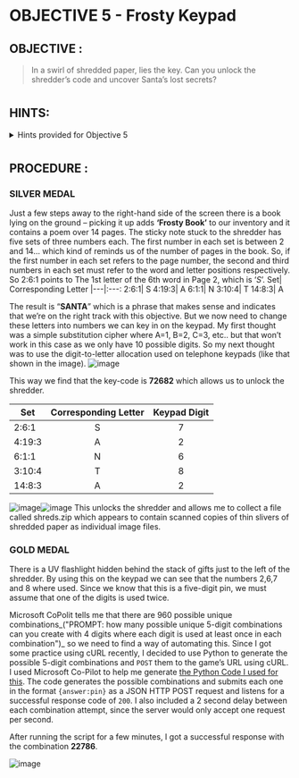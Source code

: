 # OBJECTIVE 5 - Frosty Keypad #

## OBJECTIVE : ##
>In a swirl of shredded paper, lies the key. Can you unlock the shredder’s code and uncover Santa’s lost secrets?
#  

## HINTS: ##
<details>
  <summary>Hints provided for Objective 5</summary>
  
>- Hmmmm. I know I have seen Santa and the other elves use this keypad. I wonder what it contains. I bet whatever is in there is a **National Treasure**!
>-	Well this is puzzling. I wonder if Santa has a seperate code. Bet that would cast some light on the problem. I know this is a stretch...but...what if you had one of those fancy UV lights to look at the fingerprints on the keypad? That might at least limit the possible digits being used...
>-	See if you can find a copy of that book everyone seems to be reading these days. I thought I saw somebody drop one close by...
</details>

#  

## PROCEDURE : ##
### SILVER MEDAL ###

Just a few steps away to the right-hand side of the screen there is a book lying on the ground – picking it up adds **‘Frosty Book’** to our inventory and it contains a poem over 14 pages.
The sticky note stuck to the shredder has five sets of three numbers each.  The first number in each set is between 2 and 14… which kind of reminds us of the number of pages in the book.  So, if the first number in each set refers to the page number, the second and third numbers in each set must refer to the word and letter positions respectively.  So 2:6:1 points to The 1st letter of the 6th word in Page 2, which is ‘*S*’.
Set|	Corresponding Letter
|---|:---:
2:6:1|	S
4:19:3|	A
6:1:1|	N
3:10:4|	T
14:8:3|	A

The result is “**SANTA**” which is a phrase that makes sense and indicates that we’re on the right track with this objective.  But we now need to change these letters into numbers we can key in on the keypad.  My first thought was a simple substitution cipher where A=1, B=2, C=3, etc..  but that won’t work in this case as we only have 10 possible digits.  So my next thought was to use the digit-to-letter allocation used on telephone keypads (like that shown in the image).
![image](https://github.com/user-attachments/assets/2cb95554-9b5b-4fbd-9e57-77eb931c3742)

This way we find that the key-code is **72682** which allows us to unlock the shredder.

Set|	Corresponding Letter|	Keypad Digit
---|:---:|:---:
2:6:1|	S|	7
4:19:3|	A|	2
6:1:1|	N|	6
3:10:4|	T|	8
14:8:3|	A|	2

![image](https://github.com/user-attachments/assets/9cba86e1-4d97-4566-88e7-073b6c6a9aee)![image](https://github.com/user-attachments/assets/0f1c72f2-2945-498f-a583-908a37db6cec)
This unlocks the shredder and allows me to collect a file called shreds.zip which appears to contain scanned copies of thin slivers of shredded paper as individual image files. 

### GOLD MEDAL ###
There is a UV flashlight hidden behind the stack of gifts just to the left of the shredder.  By using this on the keypad we can see that the numbers 2,6,7 and 8 where used.  Since we know that this is a five-digit pin, we must assume that one of the digits is used twice.

Microsoft CoPolit tells me that there are 960 possible unique combinations_("PROMPT: how many possible unique 5-digit combinations can you create with 4 digits where each digit is used at least once in each combination")_ so we need to find a way of automating this.  Since I got some practice using cURL recently, I decided to use Python to generate the possible 5-digit combinations and `POST` them to the game’s URL using cURL.  I used Microsoft Co-Pilot to help me generate [the Python Code I used for this](Code/frosty_keypad_bruteforce.py).  The code generates the possible combinations and submits each one in the format `{answer:pin}` as a JSON HTTP POST request and listens for a successful response code of `200`. I also included a 2 second delay between each combination attempt, since the server would only accept one request per second.

After running the script for a few minutes, I got a successful response with the combination **22786**.

![image](https://github.com/user-attachments/assets/7e2784b7-5913-49fa-b349-07f77a8e78b9)


